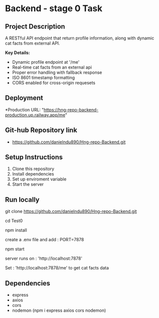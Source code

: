 # Backend - stage 0 Task

## Project Description

A RESTful API endpoint that return profile information, along with dynamic cat facts from external API.

**Key Details:**

- Dynamic profile endpoint at '/me'
- Real-time cat facts from an external api
- Proper error handling with fallback response
- ISO 8601 timestamp formatting
- CORS enabled for cross-origin requesets

## Deployment

\*Production URL: "https://hng-repo-backend-production.up.railway.app/me"

## Git-hub Repository link

- https://github.com/danielndu890/Hng-repo-Backend.git

## Setup Instructions

1. Clone this repository
2. Install dependencies
3. Set up enviroment variable
4. Start the server

## Run locally

git clone https://github.com/danielndu890/Hng-repo-Backend.git

cd Test0

npm install

create a .env file and add : PORT=7878

npm start

server runs on : 'http://localhost:7878'

Set : 'http://localhost:7878/me' to get cat facts data

## Dependencies

- express
- axios
- cors
- nodemon
  (npm i express axios cors nodemon)
